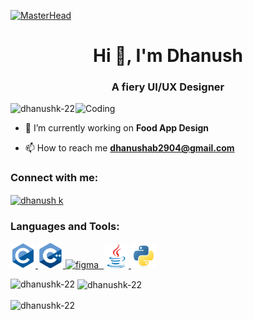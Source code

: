 [![MasterHead](https://media.licdn.com/dms/image/D4E12AQE1xEn5Km1kqQ/article-cover_image-shrink_600_2000/0/1671639129814?e=2147483647&v=beta&t=eQHplqUV-VLC4SZTTF74xavRsaFVYLSbL7qCpU86Fs4)](https://DhanushK-22)
<h1 align="center">Hi 👋, I'm Dhanush</h1>
<h3 align="center">A fiery UI/UX Designer</h3>
<img align="right" alt="Coding" width="400" src="https://blog-cdn.lottiefiles.com/cdn-cgi/image/width=1200,quality=80,format=auto/2024/01/UI-Animation_-Elevating-User-Experience-with-Motion-Design-_Cover.png">

<p align="left"> <img src="https://komarev.com/ghpvc/?username=dhanushk-22&label=Profile%20views&color=0e75b6&style=flat" alt="dhanushk-22" /> </p>

- 🔭 I’m currently working on **Food App Design**

- 📫 How to reach me **dhanushab2904@gmail.com**

<h3 align="left">Connect with me:</h3>
<p align="left">
<a href="https://linkedin.com/in/dhanush k" target="blank"><img align="center" src="https://raw.githubusercontent.com/rahuldkjain/github-profile-readme-generator/master/src/images/icons/Social/linked-in-alt.svg" alt="dhanush k" height="30" width="40" /></a>
</p>

<h3 align="left">Languages and Tools:</h3>
<p align="left"> <a href="https://www.cprogramming.com/" target="_blank" rel="noreferrer"> <img src="https://raw.githubusercontent.com/devicons/devicon/master/icons/c/c-original.svg" alt="c" width="40" height="40"/> </a> <a href="https://www.w3schools.com/cpp/" target="_blank" rel="noreferrer"> <img src="https://raw.githubusercontent.com/devicons/devicon/master/icons/cplusplus/cplusplus-original.svg" alt="cplusplus" width="40" height="40"/> </a> <a href="https://www.figma.com/" target="_blank" rel="noreferrer"> <img src="https://www.vectorlogo.zone/logos/figma/figma-icon.svg" alt="figma" width="40" height="40"/> </a> <a href="https://www.adobe.com/in/products/illustrator.html" target="_blank" rel="noreferrer"> <img  </a> <a href="https://www.java.com" target="_blank" rel="noreferrer"> <img src="https://raw.githubusercontent.com/devicons/devicon/master/icons/java/java-original.svg" alt="java" width="40" height="40"/> </a> <a href="https://www.photoshop.com/en" target="_blank" rel="noreferrer"> <img  <img src="https://raw.githubusercontent.com/devicons/devicon/master/icons/python/python-original.svg" alt="python" width="40" height="40"/> </a> </p>

<p><img align="left" src="https://github-readme-stats.vercel.app/api/top-langs?username=dhanushk-22&show_icons=true&locale=en&layout=compact" alt="dhanushk-22" /></p>

<p>&nbsp;<img align="center" src="https://github-readme-stats.vercel.app/api?username=dhanushk-22&show_icons=true&locale=en" alt="dhanushk-22" /></p>

<p><img align="center" src="https://github-readme-streak-stats.herokuapp.com/?user=dhanushk-22&" alt="dhanushk-22" /></p>
